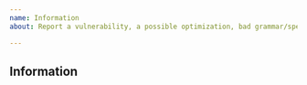 ```yaml
---
name: Information
about: Report a vulnerability, a possible optimization, bad grammar/spelling, ...

---
```


## Information

<!-- Describe precisely what you want to inform me about. Provide as much information as you can. -->

